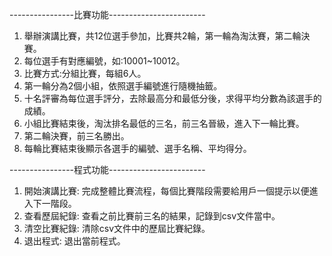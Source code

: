 ----------------比賽功能------------------------  

1. 舉辦演講比賽，共12位選手參加，比賽共2輪，第一輪為淘汰賽，第二輪決賽。
2. 每位選手有對應編號，如:10001~10012。
3. 比賽方式:分組比賽，每組6人。
4. 第一輪分為2個小組，依照選手編號進行隨機抽籤。
5. 十名評審為每位選手評分，去除最高分和最低分後，求得平均分數為該選手的成績。
6. 小組比賽結束後，淘汰排名最低的三名，前三名晉級，進入下一輪比賽。
7. 第二輪決賽，前三名勝出。
8. 每輪比賽結束後顯示各選手的編號、選手名稱、平均得分。

----------------程式功能------------------------
   
1. 開始演講比賽: 完成整體比賽流程，每個比賽階段需要給用戶一個提示以便進入下一階段。
2. 查看歷屆紀錄:  查看之前比賽前三名的結果，記錄到csv文件當中。
3. 清空比賽紀錄: 清除csv文件中的歷屆比賽紀錄。
4. 退出程式: 退出當前程式。  


